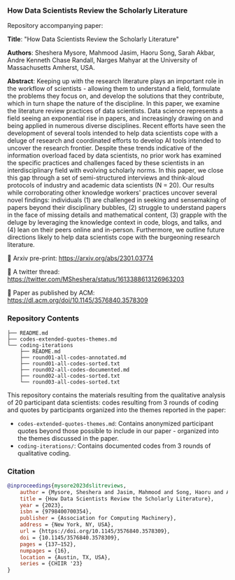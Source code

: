 ### How Data Scientists Review the Scholarly Literature

Repository accompanying paper: 

**Title**: "How Data Scientists Review the Scholarly Literature"

**Authors**: Sheshera Mysore, Mahmood Jasim, Haoru Song, Sarah Akbar, Andre Kenneth Chase Randall, Narges Mahyar at the University of Massachusetts Amherst, USA.

**Abstract**: Keeping up with the research literature plays an important role in the workflow of scientists - allowing them to understand a field, formulate the problems they focus on, and develop the solutions that they contribute, which in turn shape the nature of the discipline. In this paper, we examine the literature review practices of data scientists. Data science represents a field seeing an exponential rise in papers, and increasingly drawing on and being applied in numerous diverse disciplines. Recent efforts have seen the development of several tools intended to help data scientists cope with a deluge of research and coordinated efforts to develop AI tools intended to uncover the research frontier. Despite these trends indicative of the information overload faced by data scientists, no prior work has examined the specific practices and challenges faced by these scientists in an interdisciplinary field with evolving scholarly norms. In this paper, we close this gap through a set of semi-structured interviews and think-aloud protocols of industry and academic data scientists (N = 20). Our results while corroborating other knowledge workers' practices uncover several novel findings: individuals (1) are challenged in seeking and sensemaking of papers beyond their disciplinary bubbles, (2) struggle to understand papers in the face of missing details and mathematical content, (3) grapple with the deluge by leveraging the knowledge context in code, blogs, and talks, and (4) lean on their peers online and in-person. Furthermore, we outline future directions likely to help data scientists cope with the burgeoning research literature.

:page_facing_up: Arxiv pre-print: https://arxiv.org/abs/2301.03774

:memo: A twitter thread: https://twitter.com/MSheshera/status/1613388613126963203 

:blue_book: Paper as published by ACM: https://dl.acm.org/doi/10.1145/3576840.3578309 

### Repository Contents

```
├── README.md
├── codes-extended-quotes-themes.md
└── coding-iterations
    ├── README.md
    ├── round01-all-codes-annotated.md
    ├── round01-all-codes-sorted.txt
    ├── round02-all-codes-documented.md
    ├── round02-all-codes-sorted.txt
    └── round03-all-codes-sorted.txt
```

This repository contains the materials resulting from the qualitative analysis of 20 participant data scientists: codes resulting from 3 rounds of coding and quotes by participants organized into the themes reported in the paper:

- `codes-extended-quotes-themes.md`: Contains anonymized participant quotes beyond those possible to include in our paper - organized into the themes discussed in the paper.
- `coding-iterations/`: Contains documented codes from 3 rounds of qualitative coding.

### Citation

```bibtex
@inproceedings{mysore2023dslitreviews,
	author = {Mysore, Sheshera and Jasim, Mahmood and Song, Haoru and Akbar, Sarah and Randall, Andre Kenneth Chase and Mahyar, Narges},
	title = {How Data Scientists Review the Scholarly Literature},
	year = {2023},
	isbn = {9798400700354},
	publisher = {Association for Computing Machinery},
	address = {New York, NY, USA},
	url = {https://doi.org/10.1145/3576840.3578309},
	doi = {10.1145/3576840.3578309},
	pages = {137–152},
	numpages = {16},
	location = {Austin, TX, USA},
	series = {CHIIR '23}
}
```